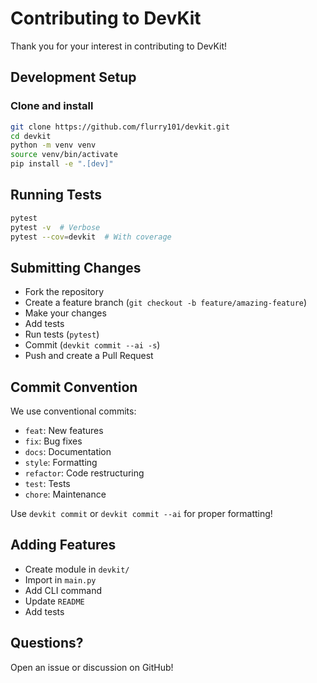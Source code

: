 # Contributing to DevKit
Thank you for your interest in contributing to DevKit!

## Development Setup
### Clone and install

```bash
git clone https://github.com/flurry101/devkit.git
cd devkit
python -m venv venv
source venv/bin/activate
pip install -e ".[dev]"
```

## Running Tests
```bash
pytest
pytest -v  # Verbose
pytest --cov=devkit  # With coverage
```

## Submitting Changes
- Fork the repository  
- Create a feature branch (`git checkout -b feature/amazing-feature`)  
- Make your changes  
- Add tests  
- Run tests (`pytest`)  
- Commit (`devkit commit --ai -s`)  
- Push and create a Pull Request  

## Commit Convention
We use conventional commits:

- `feat`: New features  
- `fix`: Bug fixes  
- `docs`: Documentation  
- `style`: Formatting  
- `refactor`: Code restructuring  
- `test`: Tests  
- `chore`: Maintenance  

Use `devkit commit` or `devkit commit --ai` for proper formatting!

## Adding Features
- Create module in `devkit/`  
- Import in `main.py`  
- Add CLI command  
- Update `README`  
- Add tests  

## Questions?
Open an issue or discussion on GitHub!
